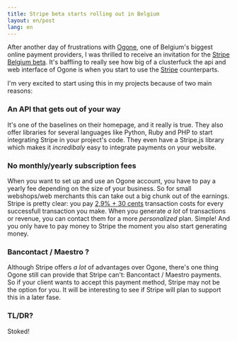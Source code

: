 ```yaml
---
title: Stripe beta starts rolling out in Belgium
layout: en/post
lang: en
---
```

After another day of frustrations with [Ogone](http://www.ogone.be), one of Belgium's biggest online payment providers, I was thrilled to receive an invitation for the [Stripe Belgium beta](https://stripe.com/global#belgium). It's baffling to really see how big of a clusterfuck the api and web interface of Ogone is when you start to use the [Stripe](http://www.stripe.com) counterparts.

I'm very excited to start using this in my projects because of two main reasons:

### An API that gets out of your way

It's one of the baselines on their homepage, and it really is true. They also offer libraries for several languages like Python, Ruby and PHP to start integrating Stripe in your project's code. They even have a Stripe.js library which makes it *incredibaly* easy to integrate payments on your website.

### No monthly/yearly subscription fees

When you want to set up and use an Ogone account, you have to pay a yearly fee depending on the size of your business. So for small webshops/web merchants this can take out a big chunk out of the earnings. Stripe is pretty clear: you pay [2,9% + 30 cents](https://stripe.com/be/help/pricing) transaction costs for every successfull transaction you make. When you generate *a lot* of transactions or revenue, you can contact them for a more *personalized* plan. Simple! And you only have to pay money to Stripe the moment you also start generating money.

### Bancontact / Maestro ?

Although Stripe offers *a lot* of advantages over Ogone, there's one thing Ogone still can provide that Stripe can't: Bancontact / Maestro payments. So if your client wants to accept this payment method, Stripe may not be the option for you. It will be interesting to see if Stripe will plan to support this in a later fase.

### TL/DR?

Stoked!